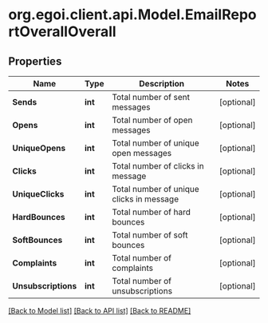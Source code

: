 
# org.egoi.client.api.Model.EmailReportOverallOverall

## Properties

Name | Type | Description | Notes
------------ | ------------- | ------------- | -------------
**Sends** | **int** | Total number of sent messages | [optional] 
**Opens** | **int** | Total number of open messages | [optional] 
**UniqueOpens** | **int** | Total number of unique open messages | [optional] 
**Clicks** | **int** | Total number of clicks in message | [optional] 
**UniqueClicks** | **int** | Total number of unique clicks in message | [optional] 
**HardBounces** | **int** | Total number of hard bounces | [optional] 
**SoftBounces** | **int** | Total number of soft bounces | [optional] 
**Complaints** | **int** | Total number of complaints | [optional] 
**Unsubscriptions** | **int** | Total number of unsubscriptions | [optional] 

[[Back to Model list]](../README.md#documentation-for-models)
[[Back to API list]](../README.md#documentation-for-api-endpoints)
[[Back to README]](../README.md)

